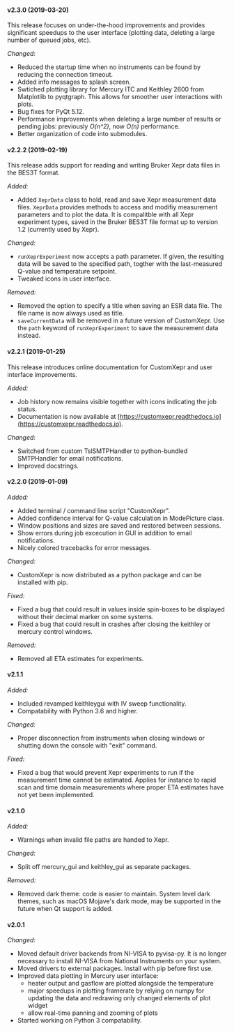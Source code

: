 #### v2.3.0 (2019-03-20)

This release focuses on under-the-hood improvements and provides significant speedups to the user interface (plotting data, deleting a large number of queued jobs, etc).

_Changed:_

- Reduced the startup time when no instruments can be found by reducing the connection timeout.
- Added info messages to splash screen.
- Swtiched plotting library for Mercury ITC and Keithley 2600 from Matplotlib to pyqtgraph. This allows for smoother user interactions with plots.
- Bug fixes for PyQt 5.12.
- Performance improvements when deleting a large number of results or pending jobs: previously _O(n^2)_, now _O(n)_ performance.
- Better organization of code into submodules.

#### v2.2.2 (2019-02-19)

This release adds support for reading and writing Bruker Xepr data files in the BES3T format.

_Added:_

- Added `XeprData` class to hold, read and save Xepr measurement data files. `XeprData`
  provides methods to access and modifiy measurement parameters and to plot the data.
  It is compalitble with all Xepr experiment types, saved in the Bruker BES3T file format
  up to version 1.2 (currently used by Xepr).

_Changed:_

- `runXeprExperiment` now accepts a path parameter. If given, the resulting data
  will be saved to the specified path, togther with the last-measured Q-value
  and temperature setpoint.
- Tweaked icons in user interface.

_Removed:_

- Removed the option to specify a title when saving an ESR data file. The file
  name is now always used as title.
- `saveCurrentData` will be removed in a future version of CustomXepr. Use the `path`
  keyword of `runXeprExperiment` to save the measurement data instead.

#### v2.2.1 (2019-01-25)

This release introduces online documentation for CustomXepr and user interface improvements.

_Added:_

- Job history now remains visible together with icons indicating the job status.
- Documentation is now available at [https://customxepr.readthedocs.io](https://customxepr.readthedocs.io).

_Changed:_

- Switched from custom TslSMTPHandler to python-bundled SMTPHandler for email
  notifications.
- Improved docstrings.

#### v2.2.0 (2019-01-09)

_Added:_

- Added terminal / command line script "CustomXepr".
- Added confidence interval for Q-value calculation in ModePicture class.
- Window positions and sizes are saved and restored between sessions.
- Show errors during job excecution in GUI in addition to email notifications.
- Nicely colored tracebacks for error messages.

_Changed:_

- CustomXepr is now distributed as a python package and can be installed with
  pip.

_Fixed:_

- Fixed a bug that could result in values inside spin-boxes to be displayed
  without their decimal marker on some systems.
- Fixed a bug that could result in crashes after closing the keithley or
  mercury control windows.

_Removed:_

- Removed all ETA estimates for experiments.

#### v2.1.1

_Added:_

- Included revamped keithleygui with IV sweep functionality.
- Compatability with Python 3.6 and higher.

_Changed:_

- Proper disconnection from instruments when closing windows or shutting down
  the console with "exit" command.

_Fixed:_

- Fixed a bug that would prevent Xepr experiments to run if the measurement
  time cannot be estimated. Applies for instance to rapid scan and time domain
  measurements where proper ETA estimates have not yet been implemented.

#### v2.1.0

_Added:_

- Warnings when invalid file paths are handed to Xepr.

_Changed:_

- Split off mercury_gui and keithley_gui as separate packages.

_Removed:_

- Removed dark theme: code is easier to maintain. System level dark themes,
  such as macOS Mojave's dark mode, may be supported in the future when Qt
  support is added.

#### v2.0.1

_Changed:_

- Moved default driver backends from NI-VISA to pyvisa-py. It is no longer
  necessary to install NI-VISA from National Instruments on your system.
- Moved drivers to external packages. Install with pip before first use.
- Improved data plotting in Mercury user interface:
    - heater output and gasflow are plotted alongside the temperature
    - major speedups in plotting framerate by relying on numpy for updating the
      data and redrawing only changed elements of plot widget
    - allow real-time panning and zooming of plots
- Started working on Python 3 compatability.
